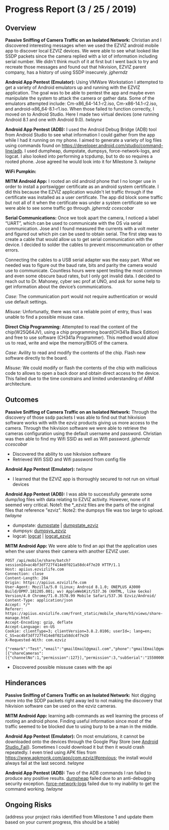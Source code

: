 # Progress Report (3 / 25 / 2019)
## Overview
**Passive Sniffing of Camera Traffic on an Isolated Network:** Christian and I discovered interesting messages when we used the EZVIZ android mobile app to discover local EZVIZ devices. We were able to see what looked like SSDP packets since the camera replied with a lot of information including serial number. We didn't think much of it at first but I went back to try and recreate those messages and found out that hikvision, EZVIZ parent company, has a history of using SSDP insecurely. _jgherndz_ 
  
**Android App Pentest (Emulator):** Using VMWare Workstation I attempted to get a variety of Android emulators up and running with the EZVIZ application. The goal was to be able to pentest the app and maybe even manipulate the system to attack the camera or gather data. Some of the emulators attempted include: Cm-x86_64-14.1-r2.iso, Cm-x86-14.1-r2.iso, and android-x86_64-8.1-r1.iso. When those failed to function correctly, I moved on to Android Studio. Here I made two virtual devices (one running Android 8.1 and one with Android 9.0). _twlayne_
  
**Android App Pentest (ADB):** I used the Android Debug Bridge (ADB) tool from Android Studio to see what information I could gather from the app while I had it running on my phone. I aimed to generate a variety of log files using commands found on https://developer.android.com/studio/command-line/adb. I used dumpheap, dumpstate, dumpsys, force-network-logs, and logcat. I also looked into performing a tcpdump, but to do so requires a rooted phone. Jose agreed he would look into it for Milestone 3. _twlayne_
  
**WiFi Pumpkin:**
  
**MITM Android App:** I rooted an old android phone that I no longer use in order to install a portswigger certificate as an android system certificate. I did this because the EZVIZ application wouldn't let traffic through if the certificate was installed as a user certificate. The app did block some traffic but not all of it when the certificate was under a system certificate so we were able to see some traffic go through. _jgherndz_ _ccescobar_
  
  
**Serial Communications:**
Once we took apart the camera, I noticed a label “UART”, which can be used to communicate with the OS via serial communication. Jose and I found measured the currents with a volt meter and figured out which pin can be used to obtain serial. <add picture of the serial port in the camera> 
The first step was to create a cable that would allow us to get serial communication with the device. I decided to solder the cables to prevent miscommunication or other errors. 

Connecting the cables to a USB serial adapter was the easy part. What we needed was to figure out the baud rate, bits and parity the camera would use to communicate. Countless hours were spent testing the most common and even some obscure baud rates, but I only got invalid data. <insert picture of the invalid data.> I decided to reach out to Dr. Mahoney, cyber sec prof at UNO, and ask for some help to get information about the device’s communications. 
  
   *Case:*
  The communication port would not require authentication or would use default settings. 
  
   *Misuse:*
  Unfortunatly, there was not a reliable point of entry, thus I was unable to find a possible misuse case.
  
  **Direct Chip Programming:**
  Attempted to read the content of the chip(W25Q64JV), using a chip programming board(CH341a Black Edition) and free to use software (CH341a Programmer). This method would allow us to read, write and wipe the memory/BIOS of the camera. 
  
   *Case:*
  Avility to read and modify the contents of the chip. Flash new software directly to the board. 
   
   *Misuse:*
    We could modify or flash the contents of the chip with mallicious code to allows to open a back door and obtain direct access to the device. This failed due to the time constrains and limited understanding of ARM architecture. 
  
## Outcomes
**Passive Sniffing of Camera Traffic on an Isolated Network:** Through the discovery of those ssdp packets I was able to find out that hikvision software works with with the ezviz products giving us more access to the camera. Through the hikvision software we were able to retrieve the cameras configuration using the default username and password. Christian was then able to find my Wifi SSID as well as Wifi password. _jgherndz_ _ccescobar_
* Discovered the ability to use hikvision software
* Retrieved Wifi SSID and Wifi password from config file
  
**Android App Pentest (Emulator):** _twlayne_
* I learned that the EZVIZ app is thoroughly secured to not run on virtual devices
  
**Android App Pentest (ADB):** I was able to successfully generate some dump/log files with data relating to EZVIZ activity. However, none of it seemed very critical. Note1: the *_ezviz files are the parts of the original files that reference "ezviz". Note2: the dumpsys file was too large to upload. _twlayne_
* dumpstate: [dumpstate](ADB/dumpstate.txt) | [dumpstate_ezviz](ADB/dumpstate_ezviz.txt)
* dumpsys: [dumpsys_ezviz](ADB/dumpsys_ezviz.txt)
* logcat: [logcat](ADB/logcat.txt) | [logcat_ezviz](ADB/logcat_ezviz.txt)

**MITM Android App:** We were able to find an api that the application uses when the user shares their camera with another EZVIZ user.
```
POST /api/mobile/share/batch?sessionId=ac4bf3df727f414e8f021a58dc4f7e20 HTTP/1.1
Host: apiius.ezvizlife.com
Connection: close
Content-Length: 204
Origin: https://apiius.ezvizlife.com
User-Agent: Mozilla/5.0 (Linux; Android 8.1.0; ONEPLUS A3000 Build/OPM7.181205.001; wv) AppleWebKit/537.36 (KHTML, like Gecko) Version/4.0 Chrome/71.0.3578.99 Mobile Safari/537.36 Ezviz/Android/
Content-Type: application/json
Accept: */*
Referer: https://apiius.ezvizlife.com/front_static/mobile_share/h5/views/share-manage.html
Accept-Encoding: gzip, deflate
Accept-Language: en-US
Cookie: clientType=3; clientVersion=3.8.2.0106; userId=; lang=en; C_SS=ac4bf3df727f414e8f021a58dc4f7e20
X-Requested-With: com.ezviz

{"remark":"Test","email":"gmailEmail@gmail.com","phone":"gmailEmail@gmail.com","account":"","shareDeviceInfos":[{"shareCameras":[{"channelNo":1,"permission":127}],"permission":3,"subSerial":"155000000"}]}
```
* Discovered possible missuse cases with the api

## Hinderances
**Passive Sniffing of Camera Traffic on an Isolated Network:** Not digging more into the SDDP packets right away led to not making the discovery that hikvision software can be used on the ezviz cameras.

**MITM Android App:** learning adb commands as well learning the process of rooting an android phone. Finding useful information since most of the traffic seemed to be blocked due to using burp to be a man in the middle.
  
**Android App Pentest (Emulator):** On most emulations, it cannot be downloaded onto the devices through the Google Play Store (see [Android Studio_Fail](PlayStoreFail.JPG)). Sometimes I could download it but then it would crash repeatedly. I even tried using APK files from https://www.apkmonk.com/app/com.ezviz/#previous; the install would always fail at the last second. _twlayne_
  
**Android App Pentest (ADB):** Two of the ADB commands I ran failed to produce any positive results. [dumpheap](ADB/dumpheap_fail.JPG) failed due to an anti-debugging security exception. [force-network-logs](ADB/forceNetworkLogs_fail.JPG) failed due to my inability to get the command working. _twlayne_

## Ongoing Risks
(address your project risks identified from Milestone 1 and update them based on your current progress, this should be a table)

